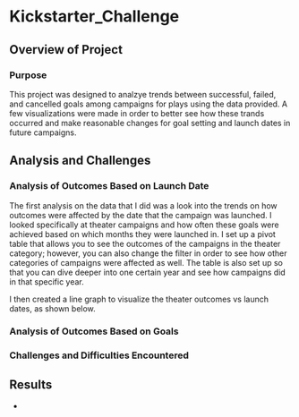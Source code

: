 # Kickstarter_Challenge

## Overview of Project
### Purpose
This project was designed to analzye trends between successful, failed, and cancelled goals among campaigns for plays using the data provided. A few visualizations were made in order to better see how these trands occurred and make reasonable changes for goal setting and launch dates in future campaigns. 

## Analysis and Challenges

### Analysis of Outcomes Based on Launch Date
The first analysis on the data that I did was a look into the trends on how outcomes were affected by the date that the campaign was launched.  I looked specifically at theater campaigns and how often these goals were achieved based on which months they were launched in.  I set up a pivot table that allows you to see the outcomes of the campaigns in the theater category; however, you can also change the filter in order to see how other categories of campaigns were affected as well.  The table is also set up so that you can dive deeper into one certain year and see how campaigns did in that specific year.  

I then created a line graph to visualize the theater outcomes vs launch dates, as shown below.

### Analysis of Outcomes Based on Goals

### Challenges and Difficulties Encountered

## Results
*
